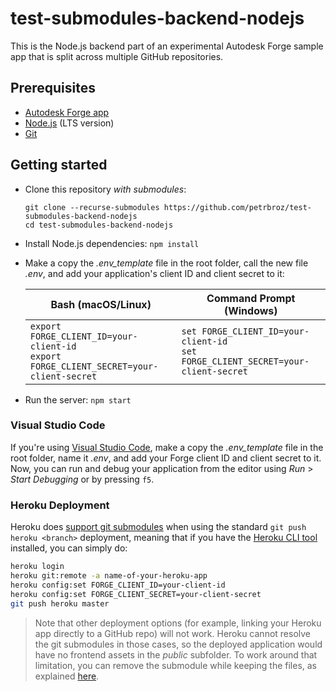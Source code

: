 # test-submodules-backend-nodejs

This is the Node.js backend part of an experimental Autodesk Forge sample app
that is split across multiple GitHub repositories.

## Prerequisites

- [Autodesk Forge app](https://forge.autodesk.com/en/docs/oauth/v2/tutorials/create-app)
- [Node.js](https://nodejs.org) (LTS version)
- [Git](https://git-scm.com)

## Getting started

- Clone this repository _with submodules_:
    ```
    git clone --recurse-submodules https://github.com/petrbroz/test-submodules-backend-nodejs
    cd test-submodules-backend-nodejs
    ```

- Install Node.js dependencies: `npm install`

- Make a copy the _.env\_template_ file in the root folder, call the new file _.env_,
and add your application's client ID and client secret to it:

    | Bash (macOS/Linux) | Command Prompt (Windows) |
    |--------------------|--------------------------|
    |`export FORGE_CLIENT_ID=your-client-id`<br>`export FORGE_CLIENT_SECRET=your-client-secret`|`set FORGE_CLIENT_ID=your-client-id`<br>`set FORGE_CLIENT_SECRET=your-client-secret`|

- Run the server: `npm start`

### Visual Studio Code

If you're using [Visual Studio Code](https://code.visualstudio.com), make a copy the _.env\_template_ file
in the root folder, name it _.env_, and add your Forge client ID and client secret to it.
Now, you can run and debug your application from the editor using _Run_ > _Start Debugging_ or by pressing `f5`.

### Heroku Deployment

Heroku does [support git submodules](https://devcenter.heroku.com/articles/git-submodules)
when using the standard `git push heroku <branch>` deployment, meaning that if you have
the [Heroku CLI tool](https://devcenter.heroku.com/articles/heroku-cli) installed, you can simply do:

```bash
heroku login
heroku git:remote -a name-of-your-heroku-app
heroku config:set FORGE_CLIENT_ID=your-client-id
heroku config:set FORGE_CLIENT_SECRET=your-client-secret
git push heroku master
```

> Note that other deployment options (for example, linking your Heroku app directly to a GitHub repo)
> will not work. Heroku cannot resolve the git submodules in those cases, so the deployed application
> would have no frontend assets in the _public_ subfolder. To work around that limitation, you can
> remove the submodule while keeping the files, as explained [here](https://stackoverflow.com/questions/26752481/remove-git-submodule-but-keep-files).
